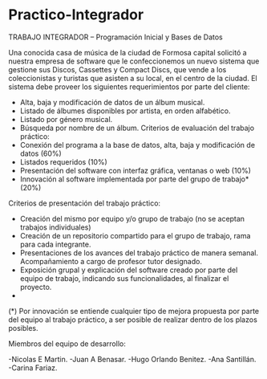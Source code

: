 # Practico-Integrador
TRABAJO INTEGRADOR – Programación Inicial y Bases de Datos

Una conocida casa de música de la ciudad de Formosa capital solicitó a nuestra empresa de
software que le confeccionemos un nuevo sistema que gestione sus Discos, Cassettes y
Compact Discs, que vende a los coleccionistas y turistas que asisten a su local, en el centro
de la ciudad.
El sistema debe proveer los siguientes requerimientos por parte del cliente:
- Alta, baja y modificación de datos de un álbum musical.
- Listado de álbumes disponibles por artista, en orden alfabético.
- Listado por género musical.
- Búsqueda por nombre de un álbum.
Criterios de evaluación del trabajo práctico:
- Conexión del programa a la base de datos, alta, baja y modificación de datos (60%)
- Listados requeridos (10%)
- Presentación del software con interfaz gráfica, ventanas o web (10%)
- Innovación al software implementada por parte del grupo de trabajo* (20%)

Criterios de presentación del trabajo práctico:
- Creación del mismo por equipo y/o grupo de trabajo (no se aceptan trabajos
individuales)
- Creación de un repositorio compartido para el grupo de trabajo, rama para cada
integrante.
- Presentaciones de los avances del trabajo práctico de manera semanal.
Acompañamiento a cargo de profesor tutor designado.
- Exposición grupal y explicación del software creado por parte del equipo de trabajo,
indicando sus funcionalidades, al finalizar el proyecto.
-
(*) Por innovación se entiende cualquier tipo de mejora propuesta por parte del equipo al trabajo práctico, a ser
posible de realizar dentro de los plazos posibles.

Miembros del equipo de desarrollo:


-Nicolas E Martin.
-Juan A Benasar.
-Hugo Orlando Benitez.
-Ana Santillán.
-Carina Fariaz.


